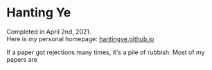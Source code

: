 # Hanting Ye

Completed in April 2nd, 2021.  
Here is my personal homepage: [hantingye.github.io](https://hantingye.github.io/)

If a paper got rejections many times, it's a pile of rubbish. Most of my papers are
